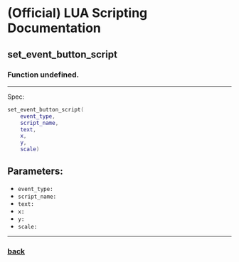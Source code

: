 
# (Official) LUA Scripting Documentation

## set_event_button_script

### Function undefined.
___
Spec:
```lua
set_event_button_script(
	event_type,
	script_name,
	text,
	x,
	y,
	scale)
```
## Parameters:
- `event_type:` 
- `script_name:` 
- `text:` 
- `x:` 
- `y:` 
- `scale:` 

___
### [back](../other)
